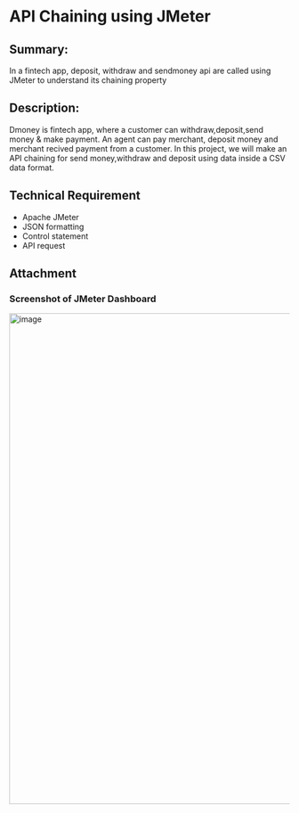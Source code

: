 # API Chaining using JMeter 
## Summary:
In a fintech app, deposit, withdraw and sendmoney api are called using JMeter to understand its chaining property

## Description:
Dmoney is fintech app, where a customer can withdraw,deposit,send money & make payment. An agent can pay merchant, deposit money and merchant recived payment from a customer. In this project, we will make an API chaining for send money,withdraw and deposit using data inside a CSV data format.


## Technical Requirement
+ Apache JMeter
+ JSON formatting
+ Control statement
+ API request



## Attachment
### Screenshot of JMeter Dashboard
<img width="1913" height="881" alt="image" src="https://github.com/user-attachments/assets/b83a3a27-6a21-4494-9463-6f540690ed0a" />
